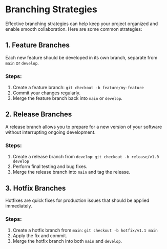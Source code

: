 # Branching Strategies

Effective branching strategies can help keep your project organized and enable smooth collaboration. Here are some common strategies:

## 1. Feature Branches
Each new feature should be developed in its own branch, separate from `main` or `develop`.

### Steps:
1. Create a feature branch: `git checkout -b feature/my-feature`
2. Commit your changes regularly.
3. Merge the feature branch back into `main` or `develop`.

## 2. Release Branches
A release branch allows you to prepare for a new version of your software without interrupting ongoing development.

### Steps:
1. Create a release branch from `develop`: `git checkout -b release/v1.0 develop`
2. Perform final testing and bug fixes.
3. Merge the release branch into `main` and tag the release.

## 3. Hotfix Branches
Hotfixes are quick fixes for production issues that should be applied immediately.

### Steps:
1. Create a hotfix branch from `main`: `git checkout -b hotfix/v1.1 main`
2. Apply the fix and commit.
3. Merge the hotfix branch into both `main` and `develop`.
